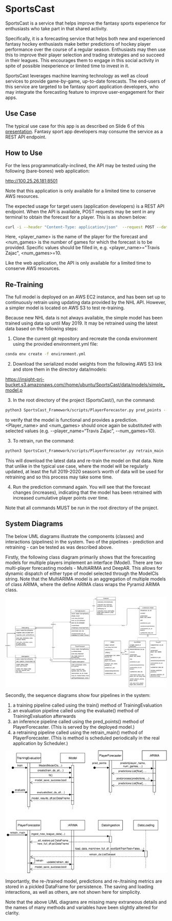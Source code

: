 # SportsCast

SportsCast is a service that helps improve the fantasy sports experience for enthusiasts who take part in that shared activity.

Specifically, it is a forecasting service that helps both new and experienced fantasy hockey enthusiasts make better predictions of hockey player performance over the course of a regular season. Enthusiasts may then use this to improve their player selection and trading strategies and so succeed in their leagues. This encourages them to engage in this social activity in spite of possible inexperience or limited time to invest in it.

SportsCast leverages machine learning technology as well as cloud services to provide game-by-game, up-to-date forecasts. The end-users of this service are targeted to be fantasy sport application developers, who may integrate the forecasting feature to improve user-engagement for their apps.


## Use Case

The typical use case for this app is as described on Slide 6 of this [presentation](https://docs.google.com/presentation/d/1TYmXAC4el1T8N4D6sicpDYRG3scOd_jr8fZxCnGjlI4/edit?usp=sharing). Fantasy sport app developers may consume the service as a REST API endpoint.


## How to Use

For the less programmatically-inclined, the API may be tested using the following (bare-bones) web application: 

http://100.25.26.181:8501

Note that this application is only available for a limited time to conserve AWS resources.

The expected usage for target users (application developers) is a REST API endpoint. When the API is available, POST requests may be sent in any terminal to obtain the forecast for a player. This is as shown below:

```bash
curl -i --header "Content-Type: application/json"  --request POST --data '[<player_name>,<num_games>]' https://ya9k6g79n3.execute-api.us-east-1.amazonaws.com/Prod/predict
```

Here, <player_name> is the name of the player for the forecast and <num_games> is the number of games for which the forecast is to be provided. Specific values should be filled in, e.g. <player_name>="Travis Zajac", <num_games>=10.

Like the web application, the API is only available for a limited time to conserve AWS resources.


## Re-Training

The full model is deployed on an AWS EC2 instance, and has been set up to continuously retrain using updating data provided by the NHL API. However, a simpler model is located on AWS S3 to test re-training.

Because new NHL data is not always available, the simple model has been trained using data up until May 2019. It may be retrained using the latest data based on the following steps:

1. Clone the current git repository and recreate the conda environment using the provided environment.yml file:

```bash
conda env create -f environment.yml
```

2. Download the serialized model weights from the following AWS S3 link and store them in the directory data/models:

  https://insight-prj-bucket.s3.amazonaws.com//home/ubuntu/SportsCast/data/models/simple_model.p

3. In the root directory of the project (SportsCast/), run the command:

```bash
python3 SportsCast_Framework/scripts/PlayerForecaster.py pred_points --player_name=“<player_name>” --num_games=<num_games> --models_dir=$(pwd)/data/models --models_filename=“simple_model”
```

to verify that the model is functional and provides a prediction. <Player_name> and <num_games> should once again be substituted with selected values (e.g. --player_name=“Travis Zajac”, --num_games=10).


3. To retrain, run the command:

```bash
python3 SportsCast_Framework/scripts/PlayerForecaster.py retrain_main --hparams="" --models_fname="simple_model" --use_exog_feats=False
```

This will download the latest data and re-train the model on that data. Note that unlike in the typical use case, where the model will be regularly updated, at least the full 2019-2020 season’s worth of data will be used for retraining and so this process may take some time.


4. Run the prediction command again. You will see that the forecast changes (increases), indicating that the model has been retrained with increased cumulative player points over time.

Note that all commands MUST be run in the root directory of the project.


## System Diagrams

The below UML diagrams illustrate the components (classes) and interactions (pipelines) in the system. Two of the pipelines - prediction and retraining - can be tested as was described above.

Firstly, the following class diagram primarily shows that the forecasting models for multiple players implement an interface (Model). There are two multi-player  forecasting models - MultiARIMA and DeepAR. This allows for dynamic dispatch of either type of model selected through the ModelCls string. Note that the MultiARIMA model is an aggregation of multiple models of class ARIMA, where the define ARIMA class wraps the Pyramid ARIMA class.

![Alt text](images/SportsCast_Class_Diagram.png?raw=true "Class Diagram")

Secondly, the sequence diagrams show four pipelines in the system:

1. a training pipeline called using the train() method of TrainingEvaluation
2. an evaluation pipeline called using the evaluate() method of TrainingEvaluation afterwards
3. an inference pipeline called using the pred_points() method of PlayerForecaster. (This is served by the deployed model.)
4. a retraining pipeline called using the retrain_main() method of PlayerForecaster. (This is method is scheduled periodically in the real application by Scheduler.)

![Alt text](images/SportsCast_Sequence_Diagram.png?raw=true "Sequence Diagram")

Importantly, the re-/trained model, predictions and re-/training metrics are stored in a pickled DataFrame for persistence. The saving and loading interactions, as well as others, are not shown here for simplicity.

Note that the above UML diagrams are missing many extraneous details and the names of many methods and variables have been slightly altered for clarity.
